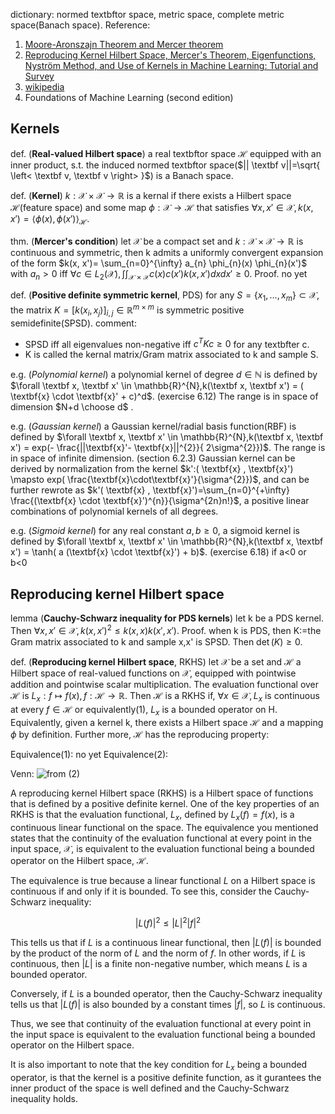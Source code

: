 dictionary: normed textbftor space, metric space, complete metric space(Banach space).
Reference:
1. [Moore-Aronszajn Theorem and Mercer theorem](https://stats.stackexchange.com/questions/576815/moore-aronszajn-theorem-and-mercer-theorem-for-the-kernel-trick)
2. [Reproducing Kernel Hilbert Space, Mercer's Theorem, Eigenfunctions, Nyström Method, and Use of Kernels in Machine Learning: Tutorial and Survey](https://arxiv.org/abs/2106.08443)
3. [wikipedia](https://en.wikipedia.org/wiki/Reproducing_kernel_Hilbert_space)
4. Foundations of Machine Learning (second edition)

## Kernels
def. (**Real-valued Hilbert space**) a real textbftor space $\mathcal{H}$ equipped with an inner product, s.t. the induced normed textbftor space($|| \textbf v||=\sqrt{ \left<  \textbf v, \textbf v \right> }$) is a Banach space.

def. (**Kernel**) $k:\mathcal{X} \times \mathcal{X} \to \mathbb{R}$ is a kernal if there exists a Hilbert space $\mathcal{H}$(feature space) and some map $\phi: \mathcal{X} \to \mathcal{H}$ that satisfies $\forall x, x' \in \mathcal{X}, k(x, x')=\left< \phi(x), \phi(x') \right>_{\mathcal{H}}$.

thm. (**Mercer's condition**) let $\mathcal{X}$ be a compact set and $k:\mathcal{X} \times \mathcal{X} \to \mathbb{R}$ is continuous and symmetric, then k admits a uniformly convergent expansion of the form $k(x, x')= \sum_{n=0}^{\infty} a_{n} \phi_{n}(x) \phi_{n}(x')$ with $a_{n}>0$ iff $\forall c \in L_{2}(\mathcal{X}), \int \int_{\mathcal{X} \times \mathcal{X}} c(x)c(x')k(x,x') dxdx' \ge 0$.
Proof. no yet

def. (**Positive definite symmetric kernel**, PDS) for any $S=\{x_{1}, \dots, x_{m}\} \subset \mathcal{X}$, the matrix $K=[k(x_i,x_j)]_{i,j} \in \mathbb{R}^{m \times m}$ is symmetric positive semidefinite(SPSD).
comment: 
- SPSD iff all eigenvalues non-negative iff $c^{T} K c \ge 0$ for any textbfter c.
- K is called the kernal matrix/Gram matrix associated to k and sample S.

e.g. (*Polynomial kernel*) a polynomial kernel of degree $d \in \mathbb{N}$ is defined by $\forall \textbf x, \textbf x' \in \mathbb{R}^{N},k(\textbf x, \textbf x') = ( \textbf{x} \cdot  \textbf{x}' + c)^d$. 
(exercise 6.12) The range is in space of dimension $N+d \choose d$ . 

e.g. (*Gaussian kernel*) a Gaussian kernel/radial basis function(RBF) is defined by $\forall \textbf x, \textbf x' \in \mathbb{R}^{N},k(\textbf x, \textbf x') = exp(-  \frac{||\textbf{x}'- \textbf{x}||^{2}}{ 2\sigma^{2}})$. The range is in space of infinite dimension.
(section 6.2.3) Gaussian kernel can be derived by normalization from the kernel $k':( \textbf{x} ,  \textbf{x}') \mapsto exp( \frac{\textbf{x}\cdot\textbf{x}'}{\sigma^{2}})$, and can be further rewrote as $k'( \textbf{x} ,  \textbf{x}')=\sum_{n=0}^{+\infty} \frac{(\textbf{x} \cdot  \textbf{x}')^{n}}{\sigma^{2n}n!}$, a positive linear combinations of polynomial kernels of all degrees.

e.g. (*Sigmoid kernel*) for any real constant $a,b \ge 0$, a sigmoid kernel is defined by $\forall \textbf x, \textbf x' \in \mathbb{R}^{N},k(\textbf x, \textbf x') = \tanh( a  (\textbf{x} \cdot  \textbf{x}') + b)$. 
(exercise 6.18) if a<0 or b<0

## Reproducing kernel Hilbert space
lemma (**Cauchy-Schwarz inequality for PDS kernels**) let k be a PDS kernel. Then $\forall x,x' \in \mathcal{X}, k(x,x')^{2}  \le k(x,x) k(x',x')$.
Proof. when k is PDS, then K:=the Gram matrix associated to k and sample x,x' is SPSD. Then $\det(K) \ge 0$.

def. (**Reproducing kernel Hilbert space**, RKHS) let $\mathcal{X}$ be a set and $\mathcal{H}$ a Hilbert space of real-valued functions on $\mathcal{X}$, equipped with pointwise addition and pointwise scalar multiplication. The evaluation functional over $\mathcal{H}$ is $L_{x}: f \mapsto f(x), f: \mathcal{H} \to \mathbb{R}$. Then $\mathcal{H}$ is a RKHS if, $\forall x \in \mathcal{X}, L_{x}$ is continuous at every $f \in \mathcal{H}$ or equivalently(1), $L_{x}$ is a bounded operator on H. 
Equivalently, given a kernel k, there exists a Hilbert space $\mathcal{H}$ and a mapping $\phi$ by definition. Further more, $\mathcal{H}$ has the reproducing property: 

Equivalence(1): no yet
Equivalence(2):


Venn: 
![from (2)](https://ngilshie.github.io/assets/venn.jpg)



A reproducing kernel Hilbert space (RKHS) is a Hilbert space of functions that is defined by a positive definite kernel. One of the key properties of an RKHS is that the evaluation functional, $L_x$, defined by $L_x(f) = f(x)$, is a continuous linear functional on the space. The equivalence you mentioned states that the continuity of the evaluation functional at every point in the input space, $\mathcal{X}$, is equivalent to the evaluation functional being a bounded operator on the Hilbert space, $\mathcal{H}$.

The equivalence is true because a linear functional $L$ on a Hilbert space is continuous if and only if it is bounded. To see this, consider the Cauchy-Schwarz inequality:

$$ |L(f)|^2 \leq |L|^2 |f|^2 $$

This tells us that if $L$ is a continuous linear functional, then $|L(f)|$ is bounded by the product of the norm of $L$ and the norm of $f$. In other words, if $L$ is continuous, then $|L|$ is a finite non-negative number, which means $L$ is a bounded operator.

Conversely, if $L$ is a bounded operator, then the Cauchy-Schwarz inequality tells us that $|L(f)|$ is also bounded by a constant times $|f|$, so $L$ is continuous.

Thus, we see that continuity of the evaluation functional at every point in the input space is equivalent to the evaluation functional being a bounded operator on the Hilbert space.

It is also important to note that the key condition for $L_x$ being a bounded operator, is that the kernel is a positive definite function, as it gurantees the inner product of the space is well defined and the Cauchy-Schwarz inequality holds.